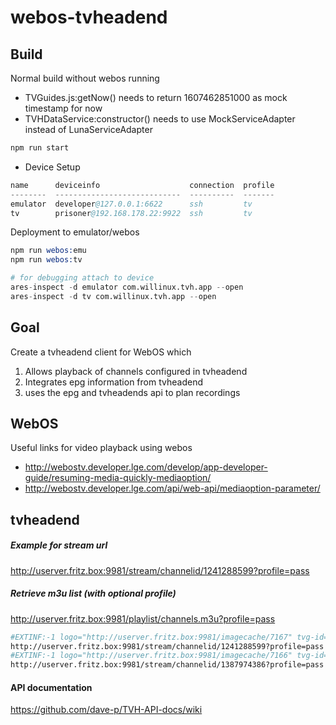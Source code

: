 # webos-tvheadend

## Build
Normal build without webos running
* TVGuides.js:getNow() needs to return 1607462851000 as mock timestamp for now
* TVHDataService:constructor() needs to use MockServiceAdapter instead of LunaServiceAdapter
```s
npm run start
```
* Device Setup
```s
name      deviceinfo                    connection  profile
--------  ----------------------------  ----------  -------
emulator  developer@127.0.0.1:6622      ssh         tv
tv        prisoner@192.168.178.22:9922  ssh         tv
```

Deployment to emulator/webos
```s
npm run webos:emu
npm run webos:tv

# for debugging attach to device
ares-inspect -d emulator com.willinux.tvh.app --open
ares-inspect -d tv com.willinux.tvh.app --open
```
## Goal
Create a tvheadend client for WebOS which 
1) Allows playback of channels configured in tvheadend
2) Integrates epg information from tvheadend
3) uses the epg and tvheadends api to plan recordings 

## WebOS
Useful links for video playback using webos

* http://webostv.developer.lge.com/develop/app-developer-guide/resuming-media-quickly-mediaoption/
* http://webostv.developer.lge.com/api/web-api/mediaoption-parameter/

## tvheadend
##### Example for stream url
http://userver.fritz.box:9981/stream/channelid/1241288599?profile=pass

##### Retrieve m3u list (with optional profile)
http://userver.fritz.box:9981/playlist/channels.m3u?profile=pass
```sh
#EXTINF:-1 logo="http://userver.fritz.box:9981/imagecache/7167" tvg-id="978ffcc9bede159db867631b28b2ce0a" tvg-chno="1",Das Erste HD
http://userver.fritz.box:9981/stream/channelid/1241288599?profile=pass
#EXTINF:-1 logo="http://userver.fritz.box:9981/imagecache/7166" tvg-id="f2ceba520639ad0ffaaf030edc7453ee" tvg-chno="2",ZDF HD
http://userver.fritz.box:9981/stream/channelid/1387974386?profile=pass
```

#### API documentation
https://github.com/dave-p/TVH-API-docs/wiki
